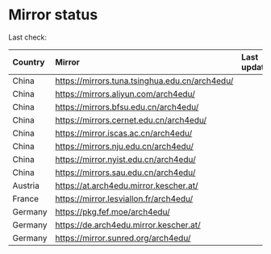 <script src="./time.js"></script>
# Mirror status
Last check: <script type="text/javascript">localize(1707722163.4607935);</script>

|Country|Mirror|Last update|
|:------|:-----|:----------|
|China|https://mirrors.tuna.tsinghua.edu.cn/arch4edu/|<script type="text/javascript">localize(1707676054);</script>|
|China|https://mirrors.aliyun.com/arch4edu/|<script type="text/javascript">localize(1707676054);</script>|
|China|https://mirrors.bfsu.edu.cn/arch4edu/|<script type="text/javascript">localize(1707676054);</script>|
|China|https://mirrors.cernet.edu.cn/arch4edu/|<script type="text/javascript">localize(1707676054);</script>|
|China|https://mirror.iscas.ac.cn/arch4edu/|<script type="text/javascript">localize(1707676054);</script>|
|China|https://mirrors.nju.edu.cn/arch4edu/|<script type="text/javascript">localize(1707676054);</script>|
|China|https://mirror.nyist.edu.cn/arch4edu/|<script type="text/javascript">localize(1707676054);</script>|
|China|https://mirrors.sau.edu.cn/arch4edu/|<script type="text/javascript">localize(1707676054);</script>|
|Austria|https://at.arch4edu.mirror.kescher.at/|<script type="text/javascript">localize(1707676054);</script>|
|France|https://mirror.lesviallon.fr/arch4edu/|<script type="text/javascript">localize(1707676054);</script>|
|Germany|https://pkg.fef.moe/arch4edu/|<script type="text/javascript">localize(1707676054);</script>|
|Germany|https://de.arch4edu.mirror.kescher.at/|<script type="text/javascript">localize(1707676054);</script>|
|Germany|https://mirror.sunred.org/arch4edu/|<script type="text/javascript">localize(1707676054);</script>|

<script src="./tablefilter/tablefilter.js"></script>
<script src="./table.js"></script>